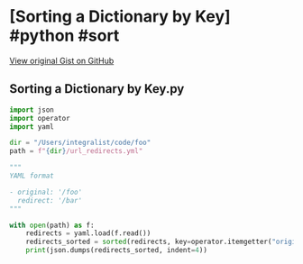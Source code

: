# [Sorting a Dictionary by Key] #python #sort

[View original Gist on GitHub](https://gist.github.com/Integralist/b919f3a4f499501b0f0545204b48f953)

## Sorting a Dictionary by Key.py

```python
import json
import operator
import yaml

dir = "/Users/integralist/code/foo"
path = f"{dir}/url_redirects.yml"

"""
YAML format

- original: '/foo'
  redirect: '/bar'
"""

with open(path) as f:
    redirects = yaml.load(f.read())
    redirects_sorted = sorted(redirects, key=operator.itemgetter("original"))
    print(json.dumps(redirects_sorted, indent=4))


```

